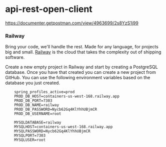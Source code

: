 # api-rest-open-client

https://documenter.getpostman.com/view/4963699/2s8YzS1j99


### Railway

Bring your code, we'll handle the rest. Made for any language, for projects big and small. [Railway](https://railway.app/) 
is the cloud that takes the complexity out of shipping software.

Create a new empty project in Railway and start by creating a PostgreSQL database. Once you have that created you can create
a new project from GitHub. You can use the following environment variables based on the database you just created. 

```properties
	spring_profiles_active=prod
	PROD_DB_HOST=containers-us-west-168.railway.app
	PROD_DB_PORT=7303
	PROD_DB_NAME=railway
	PROD_DB_PASSWORD=Nycb62Gq4KlYhhUBjmCR
	PROD_DB_USERNAME=root
	
	MYSQLDATABASE=railway
	MYSQLHOST=containers-us-west-168.railway.app
	MYSQLPASSWORD=Nycb62Gq4KlYhhUBjmCR
	MYSQLPORT=7303
	MYSQLUSER=root
	
```